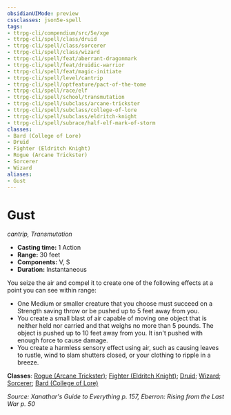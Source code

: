 ```yaml
---
obsidianUIMode: preview
cssclasses: json5e-spell
tags:
- ttrpg-cli/compendium/src/5e/xge
- ttrpg-cli/spell/class/druid
- ttrpg-cli/spell/class/sorcerer
- ttrpg-cli/spell/class/wizard
- ttrpg-cli/spell/feat/aberrant-dragonmark
- ttrpg-cli/spell/feat/druidic-warrior
- ttrpg-cli/spell/feat/magic-initiate
- ttrpg-cli/spell/level/cantrip
- ttrpg-cli/spell/optfeature/pact-of-the-tome
- ttrpg-cli/spell/race/elf
- ttrpg-cli/spell/school/transmutation
- ttrpg-cli/spell/subclass/arcane-trickster
- ttrpg-cli/spell/subclass/college-of-lore
- ttrpg-cli/spell/subclass/eldritch-knight
- ttrpg-cli/spell/subrace/half-elf-mark-of-storm
classes:
- Bard (College of Lore)
- Druid
- Fighter (Eldritch Knight)
- Rogue (Arcane Trickster)
- Sorcerer
- Wizard
aliases:
- Gust
---
```

# Gust
*cantrip, Transmutation*  


- **Casting time:** 1 Action
- **Range:** 30 feet
- **Components:** V, S
- **Duration:** Instantaneous

You seize the air and compel it to create one of the following effects at a point you can see within range:

- One Medium or smaller creature that you choose must succeed on a Strength saving throw or be pushed up to 5 feet away from you.  
- You create a small blast of air capable of moving one object that is neither held nor carried and that weighs no more than 5 pounds. The object is pushed up to 10 feet away from you. It isn't pushed with enough force to cause damage.  
- You create a harmless sensory effect using air, such as causing leaves to rustle, wind to slam shutters closed, or your clothing to ripple in a breeze.  

**Classes**: [Rogue (Arcane Trickster)](Інструменти%20ДМ/CLI/lists/list-spells-classes-arcane-trickster-xphb.md "subclass=XPHB;class=XPHB"); [Fighter (Eldritch Knight)](Інструменти%20ДМ/CLI/lists/list-spells-classes-eldritch-knight-xphb.md "subclass=XPHB;class=XPHB"); [Druid](Інструменти%20ДМ/CLI/lists/list-spells-classes-druid.md); [Wizard](Інструменти%20ДМ/CLI/lists/list-spells-classes-wizard.md); [Sorcerer](Інструменти%20ДМ/CLI/lists/list-spells-classes-sorcerer.md); [Bard (College of Lore)](Інструменти%20ДМ/CLI/lists/list-spells-classes-college-of-lore-xphb.md "subclass=XPHB;class=XPHB")

*Source: Xanathar's Guide to Everything p. 157, Eberron: Rising from the Last War p. 50*